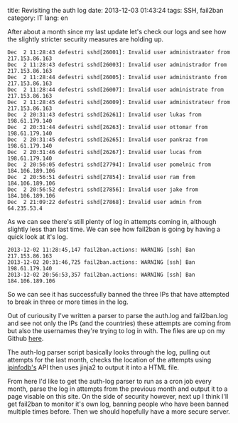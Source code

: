 title: Revisiting the auth log
date: 2013-12-03 01:43:24
tags: SSH, fail2ban
category: IT
lang: en

After about a month since my last update let's check our logs and see how the slightly stricter security measures are holding up.

    Dec  2 11:28:43 defestri sshd[26001]: Invalid user administraator from 217.153.86.163
    Dec  2 11:28:43 defestri sshd[26003]: Invalid user administrador from 217.153.86.163
    Dec  2 11:28:44 defestri sshd[26005]: Invalid user administranto from 217.153.86.163
    Dec  2 11:28:44 defestri sshd[26007]: Invalid user administrate from 217.153.86.163
    Dec  2 11:28:45 defestri sshd[26009]: Invalid user administrateur from 217.153.86.163
    Dec  2 20:31:43 defestri sshd[26261]: Invalid user lukas from 198.61.179.140
    Dec  2 20:31:44 defestri sshd[26263]: Invalid user ottomar from 198.61.179.140
    Dec  2 20:31:45 defestri sshd[26265]: Invalid user pankraz from 198.61.179.140
    Dec  2 20:31:46 defestri sshd[26267]: Invalid user lucas from 198.61.179.140
    Dec  2 20:56:05 defestri sshd[27794]: Invalid user pomelnic from 184.106.189.106
    Dec  2 20:56:51 defestri sshd[27854]: Invalid user ram from 184.106.189.106
    Dec  2 20:56:52 defestri sshd[27856]: Invalid user jake from 184.106.189.106
    Dec  2 21:09:22 defestri sshd[27868]: Invalid user admin from 64.235.53.4

As we can see there's still plenty of log in attempts coming in, although slightly less than last time. We can see how fail2ban is going by having a quick look at it's log.

    2013-12-02 11:28:45,147 fail2ban.actions: WARNING [ssh] Ban 217.153.86.163
    2013-12-02 20:31:46,725 fail2ban.actions: WARNING [ssh] Ban 198.61.179.140
    2013-12-02 20:56:53,357 fail2ban.actions: WARNING [ssh] Ban 184.106.189.106

So we can see it has successfully banned the three IPs that have attempted to break in three or more times in the log.

Out of curiousity I've written a parser to parse the auth.log and fail2ban.log and see not only the IPs (and the countries) these attempts are coming from but also the usernames they're trying to log in with. The files are up on my Github [here](https://github.com/ardinor/misc/tree/master/auth-log%20parser).

The auth-log parser script basically looks through the log, pulling out attempts for the last month, checks the location of the attempts using [ipinfodb's](http://www.ipinfodb.com/) API then uses jinja2 to output it into a HTML file.

From here I'd like to get the auth-log parser to run as a cron job every month, parse the log in attempts from the previous month and output it to a page visable on this site. On the side of security however, next up I think I'll get fail2ban to monitor it's own log, banning people who have been banned multiple times before. Then we should hopefully have a more secure server.
